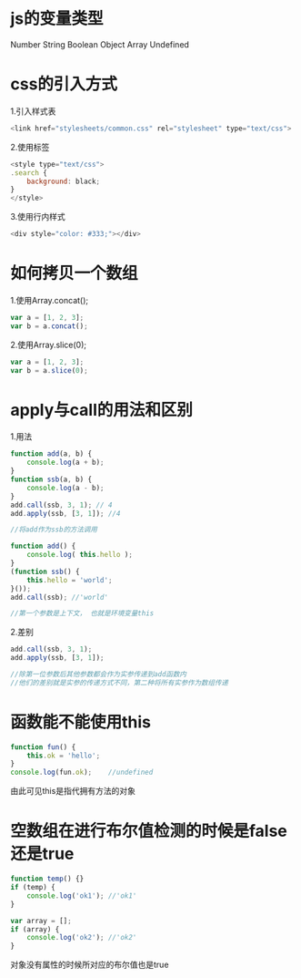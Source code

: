 # js的变量类型

Number String Boolean Object Array Undefined

# css的引入方式

1.引入样式表
```javascript
<link href="stylesheets/common.css" rel="stylesheet" type="text/css">
```

2.使用标签
```javascript
<style type="text/css">
.search {
	background: black;
}
</style>
```

3.使用行内样式
```javascript
<div style="color: #333;"></div>
```
# 如何拷贝一个数组

1.使用Array.concat();
```javascript
var a = [1, 2, 3];
var b = a.concat();
```

2.使用Array.slice(0);
```javascript
var a = [1, 2, 3];
var b = a.slice(0);
```

# apply与call的用法和区别

1.用法
```javascript
function add(a, b) {
	console.log(a + b);
}
function ssb(a, b) {
	console.log(a - b);
}
add.call(ssb, 3, 1); // 4
add.apply(ssb, [3, 1]); //4

//将add作为ssb的方法调用

function add() {
	console.log( this.hello );
}
(function ssb() {
	this.hello = 'world';
}());
add.call(ssb); //'world'

//第一个参数是上下文， 也就是环境变量this
```

2.差别
```javascript
add.call(ssb, 3, 1);
add.apply(ssb, [3, 1]);

//除第一位参数后其他参数都会作为实参传递到add函数内
//他们的差别就是实参的传递方式不同，第二种将所有实参作为数组传递
```

# 函数能不能使用this

```javascript
function fun() {
	this.ok = 'hello';
}
console.log(fun.ok);	//undefined
```
由此可见this是指代拥有方法的对象

# 空数组在进行布尔值检测的时候是false还是true
```javascript
function temp() {}
if (temp) {
	console.log('ok1');	//'ok1'
}

var array = [];
if (array) {
	console.log('ok2');	//'ok2'
}
```
对象没有属性的时候所对应的布尔值也是true
